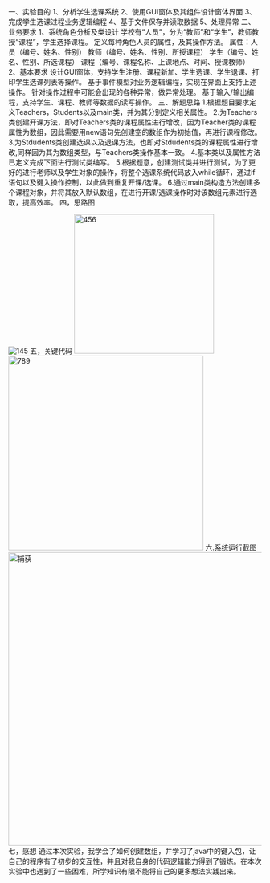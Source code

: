 一、实验目的 
1、分析学生选课系统 
2、使用GUI窗体及其组件设计窗体界面
3、完成学生选课过程业务逻辑编程 
4、基于文件保存并读取数据 
5、处理异常 
二、业务要求 
1、系统角色分析及类设计 学校有“人员”，分为“教师”和“学生”，教师教授“课程”，学生选择课程。 定义每种角色人员的属性，及其操作方法。 属性：人员（编号、姓名、性别） 教师（编号、姓名、性别、所授课程） 学生（编号、姓名、性别、所选课程） 课程（编号、课程名称、上课地点、时间、授课教师）
2、基本要求 设计GUI窗体，支持学生注册、课程新加、学生选课、学生退课、打印学生选课列表等操作。 基于事件模型对业务逻辑编程，实现在界面上支持上述操作。 针对操作过程中可能会出现的各种异常，做异常处理。 基于输入/输出编程，支持学生、课程、教师等数据的读写操作。
三、解题思路 
1.根据题目要求定义Teachers，Students以及main类，并为其分别定义相关属性。
2.为Teachers类创建开课方法，即对Teachers类的课程属性进行增改，因为Teacher类的课程属性为数组，因此需要用new语句先创建空的数组作为初始值，再进行课程修改。
3.为Stdudents类创建选课以及退课方法，也即对Stdudents类的课程属性进行增改,同样因为其为数组类型，与Teachers类操作基本一致。
4.基本类以及属性方法已定义完成下面进行测试类编写。
5.根据题意，创建测试类并进行测试，为了更好的进行老师以及学生对象的操作，将整个选课系统代码放入while循环，通过if语句以及键入操作控制，以此做到重复开课/选课。
6.通过main类构造方法创建多个课程对象，并将其放入默认数组，在进行开课/选课操作时对该数组元素进行选取，提高效率。
四，思路图

![145](https://user-images.githubusercontent.com/114643475/195378120-6c0b2cec-a425-4b96-89d6-4ea8d79bba64.png)
五，关键代码
<img width="278" alt="456" src="https://user-images.githubusercontent.com/114643475/195380956-1398f9d9-4d5a-4fef-9b54-76134fd89d1d.PNG">
<img width="388" alt="789" src="https://user-images.githubusercontent.com/114643475/195380972-b5d93eb5-851b-4342-9fd7-b71a15033d4d.PNG">
六.系统运行截图
<img width="585" alt="捕获" src="https://user-images.githubusercontent.com/114643475/195381180-fbfb7d1a-065b-4d5d-9eac-f5067cd25572.PNG">
七，感想
通过本次实验，我学会了如何创建数组，并学习了java中的键入包，让自己的程序有了初步的交互性，并且对我自身的代码逻辑能力得到了锻炼。在本次实验中也遇到了一些困难，所学知识有限不能将自己的更多想法实践出来。

